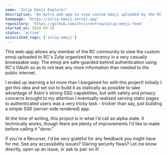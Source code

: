 ```yaml
---
name: 'Zulip Emoji Explorer'
description: "An Astro web-app to view custom emoji uploaded by the RC community to RC's Zulip"
homepage: 'https://zulip-emoji.vercel.app'
repository: 'https://github.com/chrisrenfrow/zulip-emoji-feed'
started_on: 2024-09-30
status: 'active'
associated_tags: ['zulip-emoji']
---
```


This web-app allows any member of the RC community to view the custom emoji uploaded to RC's Zulip organized by recency in a very casually browseable way. The emoji are safe-guarded behind authentication using RC's OAuth so as to not leak any more information than needed to the public internet.

I ended up learning a lot more than I bargained for with this project! Initially I got this idea and set out to build it as statically as possible to take advantage of Astro's strong SSG capabilities, but with safety and privacy concerns brought to my attention I eventually realized serving static pages to authenticated users was a very tricky task - trickier than say, just building a simple SSR (server-side rendered) app.

At the time of writing, this project is in what I'd call an alpha state. It technically works, though there are plenty of improvements I'd like to make before calling it "done."

If you're a Recurser, I'd be very grateful for any feedback you might have for me. See any accessibility issues? Glaring security flaws? Let me know directly, open up an issue, or ask to pair on it!

